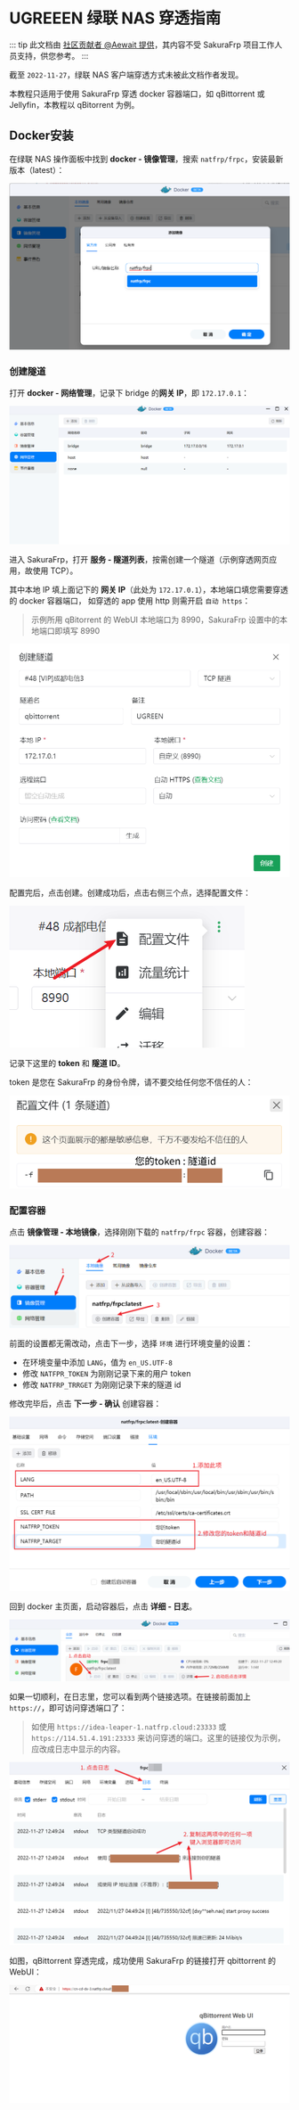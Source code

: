 # UGREEEN 绿联 NAS 穿透指南

::: tip
此文档由 [社区贡献者 @Aewait 提供](https://github.com/natfrp/wiki/pull/223)，其内容不受 SakuraFrp 项目工作人员支持，供您参考。
:::

截至 `2022-11-27`，绿联 NAS 客户端穿透方式未被此文档作者发现。

本教程只适用于使用 SakuraFrp 穿透 docker 容器端口，如 qBittorrent 或 Jellyfin，本教程以 qBitorrent 为例。

## Docker安装

在绿联 NAS 操作面板中找到 **docker - 镜像管理**，搜索 `natfrp/frpc`，安装最新版本（latest）：

![](./_images/ugreen-add-docker-img.png)

### 创建隧道

打开 **docker - 网络管理**，记录下 bridge 的**网关 IP**，即 `172.17.0.1`：

![](./_images/ugreen-docker-bridge.png)

进入 SakuraFrp，打开 **服务 - 隧道列表**，按需创建一个隧道（示例穿透网页应用，故使用 TCP）。

其中本地 IP 填上面记下的 **网关 IP**（此处为 `172.17.0.1`），本地端口填您需要穿透的 docker 容器端口，
如穿透的 app 使用 http 则需开启 `自动 https`：

> 示例所用 qBitorrent 的 WebUI 本地端口为 8990，SakuraFrp 设置中的本地端口即填写 8990

![](./_images/ugreen-add-tcp.png)

配置完后，点击创建。创建成功后，点击右侧三个点，选择配置文件：

![](./_images/ugreen-tcp-settings.png)

记录下这里的 **token** 和 **隧道 ID**。

token 是您在 SakuraFrp 的身份令牌，请不要交给任何您不信任的人：

![](./_images/ugreen-token-id.png)

### 配置容器

点击 **镜像管理 - 本地镜像**，选择刚刚下载的 `natfrp/frpc` 容器，创建容器：

![](./_images/ugreen-docker-settings-1.png)

前面的设置都无需改动，点击下一步，选择 `环境` 进行环境变量的设置：

- 在环境变量中添加 `LANG`，值为 `en_US.UTF-8`
- 修改 `NATFPR_TOKEN` 为刚刚记录下来的用户 token
- 修改 `NATFRP_TRRGET` 为刚刚记录下来的隧道 id

修改完毕后，点击 **下一步 - 确认** 创建容器：

![](./_images/ugreen-docker-settings-2.png)

回到 docker 主页面，启动容器后，点击 **详细 - 日志**。

![](./_images/ugreen-docker-settings-3.png)

如果一切顺利，在日志里，您可以看到两个链接选项。在链接前面加上 `https://`，即可访问穿透端口了：

> 如使用 `https://idea-leaper-1.natfrp.cloud:23333` 或 `https://114.51.4.191:23333` 来访问穿透的端口。这里的链接仅为示例，应改成日志中显示的内容。

![](./_images/ugreen-docker-settings-4.png)

如图，qBittorrent 穿透完成，成功使用 SakuraFrp 的链接打开 qbittorrent 的 WebUI：

![](./_images/ugreen-docker-settings-5.png)
